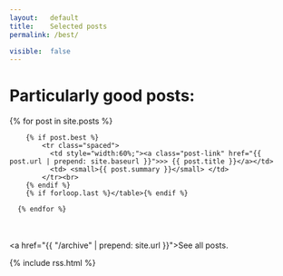 ```yaml
---
layout:   default
title:    Selected posts
permalink: /best/

visible:  false
---
```


<style type="text/css">
  
  tr.spaced > td
  {
    padding-bottom: 1em;
  }

</style>

<div class="home">
	  <h1 class="page-heading">Particularly good posts:</h1>
      {% for post in site.posts %}
      	
      	{% if post.best %}
	       	<tr class="spaced">
	          <td style="width:60%;"><a class="post-link" href="{{ post.url | prepend: site.baseurl }}">>> {{ post.title }}</a></td>
	          <td> <small>{{ post.summary }}</small> </td>
	        </tr><br>
        {% endif %}
        {% if forloop.last %}</table>{% endif %}
      
      {% endfor %}
      

  <br><br>
  <a href="{{ "/archive" | prepend: site.url }}">See all posts</a>.  <br>

  {%  include rss.html  %}

</div>
